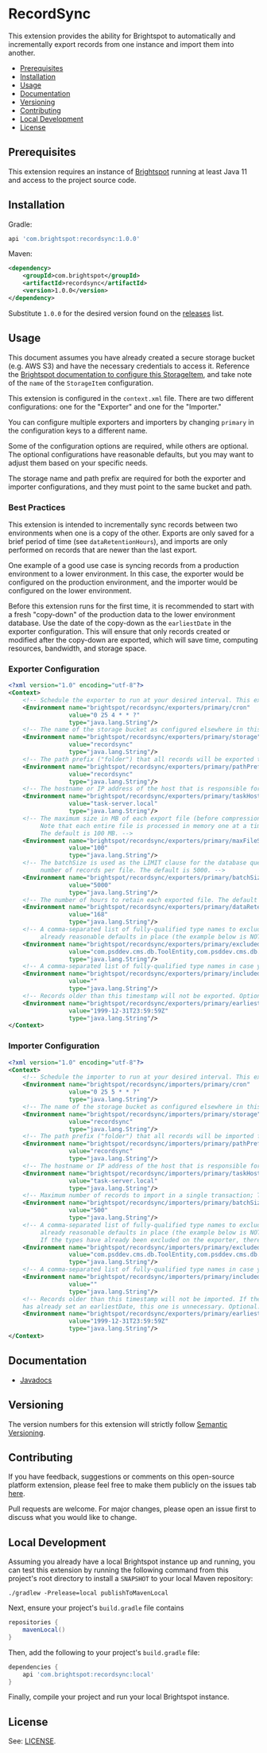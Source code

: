 # RecordSync

This extension provides the ability for Brightspot to automatically and incrementally export records from one instance and import them into another.

* [Prerequisites](#prerequisites)
* [Installation](#installation)
* [Usage](#usage)
* [Documentation](#documentation)
* [Versioning](#versioning)
* [Contributing](#contributing)
* [Local Development](#local-development)
* [License](#license)

## Prerequisites

This extension requires an instance of [Brightspot](https://www.brightspot.com/) running at least Java 11 and access to the project source code.

## Installation

Gradle:
```groovy
api 'com.brightspot:recordsync:1.0.0'
```

Maven:
```xml
<dependency>
    <groupId>com.brightspot</groupId>
    <artifactId>recordsync</artifactId>
    <version>1.0.0</version>
</dependency>
```

Substitute `1.0.0` for the desired version found on the [releases](../../releases) list.

## Usage

This document assumes you have already created a secure storage bucket (e.g. AWS S3) and have the necessary credentials to access it. Reference the [Brightspot documentation to configure this StorageItem](https://www.brightspot.com/documentation/brightspot-cms-developer-guide/latest/configuring-storageitem), and take note of the `name` of the `StorageItem` configuration.

This extension is configured in the `context.xml` file. There are two different configurations: one for the "Exporter" and one for the "Importer."

You can configure multiple exporters and importers by changing `primary` in the configuration keys to a different name.

Some of the configuration options are required, while others are optional. The optional configurations have reasonable defaults, but you may want to adjust them based on your specific needs.

The storage name and path prefix are required for both the exporter and importer configurations, and they must point to the same bucket and path.

### Best Practices

This extension is intended to incrementally sync records between two environments when one is a copy of the other. Exports are only saved for a brief period of time (see `dataRetentionHours`), and imports are only performed on records that are newer than the last export. 

One example of a good use case is syncing records from a production environment to a lower environment. In this case, the exporter would be configured on the production environment, and the importer would be configured on the lower environment.

Before this extension runs for the first time, it is recommended to start with a fresh "copy-down" of the production data to the lower environment database. Use the date of the copy-down as the `earliestDate` in the exporter configuration. This will ensure that only records created or modified after the copy-down are exported, which will save time, computing resources, bandwidth, and storage space.

### Exporter Configuration
```xml
<?xml version="1.0" encoding="utf-8"?>
<Context>
    <!-- Schedule the exporter to run at your desired interval. This example is 4:25 AM every day. Required. -->
    <Environment name="brightspot/recordsync/exporters/primary/cron"
                 value="0 25 4 * * ?"
                 type="java.lang.String"/>
    <!-- The name of the storage bucket as configured elsewhere in this file. See: dari/storage/*. Required. -->
    <Environment name="brightspot/recordsync/exporters/primary/storage"
                 value="recordsync"
                 type="java.lang.String"/>
    <!-- The path prefix ("folder") that all records will be exported to in the storage bucket. Required. -->
    <Environment name="brightspot/recordsync/exporters/primary/pathPrefix"
                 value="recordsync"
                 type="java.lang.String"/>
    <!-- The hostname or IP address of the host that is responsible for running this export. Required. -->
    <Environment name="brightspot/recordsync/exporters/primary/taskHost"
                 value="task-server.local"
                 type="java.lang.String"/>
    <!-- The maximum size in MB of each export file (before compression).
         Note that each entire file is processed in memory one at a time, so keep this relatively small.
         The default is 100 MB. -->
    <Environment name="brightspot/recordsync/exporters/primary/maxFileSizeMB"
                 value="100"
                 type="java.lang.String"/>
    <!-- The batchSize is used as the LIMIT clause for the database query, and is also the maximum
         number of records per file. The default is 5000. -->
    <Environment name="brightspot/recordsync/exporters/primary/batchSize"
                 value="5000"
                 type="java.lang.String"/>
    <!-- The number of hours to retain each exported file. The default is 168 (one week). -->
    <Environment name="brightspot/recordsync/exporters/primary/dataRetentionHours"
                 value="168"
                 type="java.lang.String"/>
    <!-- A comma-separated list of fully-qualified type names to exclude from exports. There are
         already reasonable defaults in place (the example below is NOT the default!); this adds to that set. Optional. -->
    <Environment name="brightspot/recordsync/exporters/primary/excludedTypes"
                 value="com.psddev.cms.db.ToolEntity,com.psddev.cms.db.SiteSettings,com.psddev.sitemap.SiteMap,com.psddev.sitemap.SiteMapPartition"
                 type="java.lang.String"/>
    <!-- A comma-separated list of fully-qualified type names in case you _only_ want to export those types. Optional. -->
    <Environment name="brightspot/recordsync/exporters/primary/includedTypes"
                 value=""
                 type="java.lang.String"/>
    <!-- Records older than this timestamp will not be exported. Optional, but *strongly* recommended. -->
    <Environment name="brightspot/recordsync/exporters/primary/earliestDate"
                 value="1999-12-31T23:59:59Z"
                 type="java.lang.String"/>
</Context>
```

### Importer Configuration
```xml
<?xml version="1.0" encoding="utf-8"?>
<Context>
    <!-- Schedule the importer to run at your desired interval. This example is 5:25 AM every day. Required. -->
    <Environment name="brightspot/recordsync/importers/primary/cron"
                 value="0 25 5 * * ?"
                 type="java.lang.String"/>
    <!-- The name of the storage bucket as configured elsewhere in this file. See: dari/storage/*. Required. -->
    <Environment name="brightspot/recordsync/importers/primary/storage"
                 value="recordsync"
                 type="java.lang.String"/>
    <!-- The path prefix ("folder") that all records will be imported from in the storage bucket. Required. -->
    <Environment name="brightspot/recordsync/importers/primary/pathPrefix"
                 value="recordsync"
                 type="java.lang.String"/>
    <!-- The hostname or IP address of the host that is responsible for running this import. Required. -->
    <Environment name="brightspot/recordsync/importers/primary/taskHost"
                 value="task-server.local"
                 type="java.lang.String"/>
    <!-- Maximum number of records to import in a single transaction; The default is 500. -->
    <Environment name="brightspot/recordsync/importers/primary/batchSize"
                 value="500"
                 type="java.lang.String"/>
    <!-- A comma-separated list of fully-qualified type names to exclude from imports. There are
         already reasonable defaults in place (the example below is NOT the default!); this adds to that set.
         If the types have already been excluded on the exporter, there is no need to exclude them on the importer. Optional. -->
    <Environment name="brightspot/recordsync/importers/primary/excludedTypes"
                 value="com.psddev.cms.db.ToolEntity,com.psddev.cms.db.SiteSettings,com.psddev.sitemap.SiteMap,com.psddev.sitemap.SiteMapPartition"
                 type="java.lang.String"/>
    <!-- A comma-separated list of fully-qualified type names in case you _only_ want to import those types. Optional. -->
    <Environment name="brightspot/recordsync/importers/primary/includedTypes"
                 value=""
                 type="java.lang.String"/>
    <!-- Records older than this timestamp will not be imported. If the exporter 
    has already set an earliestDate, this one is unnecessary. Optional. -->
    <Environment name="brightspot/recordsync/exporters/primary/earliestDate"
                 value="1999-12-31T23:59:59Z"
                 type="java.lang.String"/>
</Context>
```

## Documentation

- [Javadocs](https://artifactory.psdops.com/public/com/brightspot/recordsync/%5BRELEASE%5D/recordsync-%5BRELEASE%5D-javadoc.jar!/index.html)

## Versioning

The version numbers for this extension will strictly follow [Semantic Versioning](https://semver.org/).

## Contributing

If you have feedback, suggestions or comments on this open-source platform extension, please feel free to make them publicly on the issues tab [here](https://github.com/brightspot/recordsync/issues).

Pull requests are welcome. For major changes, please open an issue first to discuss what you would like to change.

## Local Development

Assuming you already have a local Brightspot instance up and running, you can
test this extension by running the following command from this project's root
directory to install a `SNAPSHOT` to your local Maven repository:

```shell
./gradlew -Prelease=local publishToMavenLocal
```

Next, ensure your project's `build.gradle` file contains

```groovy
repositories {
    mavenLocal()
}
```

Then, add the following to your project's `build.gradle` file:

```groovy
dependencies {
    api 'com.brightspot:recordsync:local'
}
```

Finally, compile your project and run your local Brightspot instance.

## License

See: [LICENSE](LICENSE).
